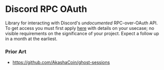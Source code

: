 # Discord RPC OAuth

Library for interacting with Discord's *undocumented* RPC-over-OAuth API. To get access you must first apply [here](https://support-dev.discord.com/hc/en-us) with details on your usecase; no visible requirements on the significance of your project. Expect a follow up in a month at the earliest.

### Prior Art
- https://github.com/AkashaCoin/ghost-sessions